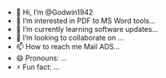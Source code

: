 - 👋 Hi, I’m @Godwin1942
- 👀 I’m interested in PDF to MS Word tools...
- 🌱 I’m currently learning software updates...
- 💞️ I’m looking to collaborate on ...
- 📫 How to reach me Mail ADS...
- 😄 Pronouns: ...
- ⚡ Fun fact: ...

<!---
Godwin1942/Godwin1942 is a ✨ special ✨ repository because its `README.md` (this file) appears on your GitHub profile.
You can click the Preview link to take a look at your changes.
--->
